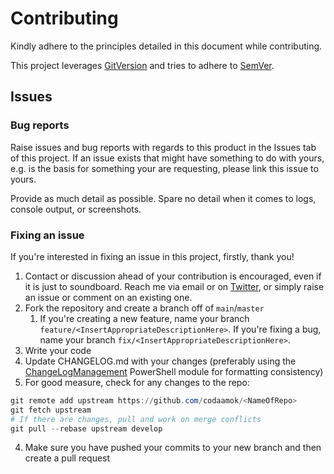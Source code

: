 # Contributing

Kindly adhere to the principles detailed in this document while contributing.

This project leverages [GitVersion](https://gitversion.net) and tries to adhere to [SemVer](https://semver.org/). 

## Issues

### Bug reports

Raise issues and bug reports with regards to this product in the Issues tab of this project. If an issue exists that might have something to do with yours, e.g. is the basis for something your are requesting, please link this issue to yours.

Provide as much detail as possible. Spare no detail when it comes to logs, console output, or screenshots.

### Fixing an issue

If you're interested in fixing an issue in this project, firstly, thank you! 

1. Contact or discussion ahead of your contribution is encouraged, even if it is just to soundboard. Reach me via email or on [Twitter](https://twitter.com/codaamok), or simply raise an issue or comment on an existing one.
2. Fork the repository and create a branch off of `main`/`master`
   1. If you're creating a new feature, name your branch `feature/<InsertAppropriateDescriptionHere>`. If you're fixing a bug, name your branch `fix/<InsertAppropriateDescriptionHere>`.
3. Write your code
4. Update CHANGELOG.md with your changes (preferably using the [ChangeLogManagement](https://www.powershellgallery.com/packages/ChangelogManagement) PowerShell module for formatting consistency)
5. For good measure, check for any changes to the repo:
```powershell
git remote add upstream https://github.com/codaamok/<NameOfRepo>
git fetch upstream
# If there are changes, pull and work on merge conflicts
git pull --rebase upstream develop
```
4. Make sure you have pushed your commits to your new branch and then create a pull request
